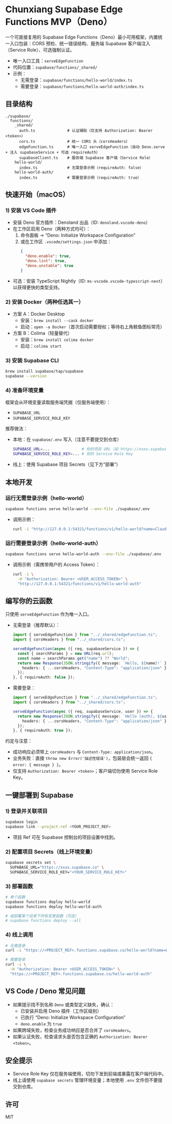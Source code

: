 # Chunxiang Supabase Edge Functions MVP（Deno）

一个可直接复用的 Supabase Edge Functions（Deno）最小可用框架，内置统一入口包装：CORS 预检、统一错误结构、服务端 Supabase 客户端注入（Service Role）、可选强制认证。

- 唯一入口工具：`serveEdgeFunction`
- 代码位置：`supabase/functions/_shared/`
- 示例：
  - 无需登录：`supabase/functions/hello-world/index.ts`
  - 需要登录：`supabase/functions/hello-world-auth/index.ts`

## 目录结构

```
./supabase/
  functions/
    _shared/
      auth.ts              # 认证辅助（仅支持 Authorization: Bearer <token>）
      cors.ts              # 统一 CORS 头（corsHeaders）
      edgeFunction.ts      # 唯一入口 serveEdgeFunction（自动 Deno.serve + 注入 supabaseService + 可选 requireAuth）
      supabaseClient.ts    # 服务端 Supabase 客户端（Service Role）
    hello-world/
      index.ts             # 无需登录示例（requireAuth: false）
    hello-world-auth/
      index.ts             # 需要登录示例（requireAuth: true）
```

## 快速开始（macOS）

### 1) 安装 VS Code 插件
- 安装 Deno 官方插件：Denoland 出品（ID: `denoland.vscode-deno`）
- 在工作区启用 Deno（两种方式均可）：
  1. 命令面板 → “Deno: Initialize Workspace Configuration”
  2. 或在工作区 `.vscode/settings.json` 中添加：
     ```json
     {
       "deno.enable": true,
       "deno.lint": true,
       "deno.unstable": true
     }
     ```
- 可选：安装 TypeScript Nightly（ID: `ms-vscode.vscode-typescript-next`）以获得更快的类型支持。

### 2) 安装 Docker（两种任选其一）
- 方案 A：Docker Desktop
  - 安装：`brew install --cask docker`
  - 启动：`open -a Docker`（首次启动需要授权；等待右上角鲸鱼图标常亮）
- 方案 B：Colima（轻量替代）
  - 安装：`brew install colima docker`
  - 启动：`colima start`

### 3) 安装 Supabase CLI
```bash
brew install supabase/tap/supabase
supabase --version
```

### 4) 准备环境变量
框架会从环境变量读取服务端凭据（仅服务端使用）：
- `SUPABASE_URL`
- `SUPABASE_SERVICE_ROLE_KEY`

推荐做法：
- 本地：在 `supabase/.env` 写入（注意不要提交到仓库）
  ```bash
  SUPABASE_URL=...              # 你的项目 URL（如 https://xxxx.supabase.co）
  SUPABASE_SERVICE_ROLE_KEY=... # 你的 Service Role Key
  ```
- 线上：使用 Supabase 项目 Secrets（见下方“部署”）

## 本地开发

### 运行无需登录示例（hello-world）
```bash
supabase functions serve hello-world --env-file ./supabase/.env
```
- 调用示例：
  ```bash
  curl -i "http://127.0.0.1:54321/functions/v1/hello-world?name=Claude"
  ```

### 运行需要登录示例（hello-world-auth）
```bash
supabase functions serve hello-world-auth --env-file ./supabase/.env
```
- 调用示例（需携带用户的 Access Token）：
  ```bash
  curl -i \
    -H "Authorization: Bearer <USER_ACCESS_TOKEN>" \
    "http://127.0.0.1:54321/functions/v1/hello-world-auth"
  ```

## 编写你的云函数

只使用 `serveEdgeFunction` 作为唯一入口。

- 无需登录（推荐默认）：
  ```ts
  import { serveEdgeFunction } from "../_shared/edgeFunction.ts";
  import { corsHeaders } from "../_shared/cors.ts";

  serveEdgeFunction(async ({ req, supabaseService }) => {
    const { searchParams } = new URL(req.url);
    const name = searchParams.get("name") ?? "World";
    return new Response(JSON.stringify({ message: `Hello, ${name}!` }), {
      headers: { ...corsHeaders, "Content-Type": "application/json" },
    });
  }, { requireAuth: false });
  ```

- 需要登录：
  ```ts
  import { serveEdgeFunction } from "../_shared/edgeFunction.ts";
  import { corsHeaders } from "../_shared/cors.ts";

  serveEdgeFunction(async ({ req, supabaseService, user }) => {
    return new Response(JSON.stringify({ message: `Hello (auth), ${user.email}!` }), {
      headers: { ...corsHeaders, "Content-Type": "application/json" },
    });
  }, { requireAuth: true });
  ```

约定与注意：
- 成功响应必须带上 `corsHeaders` 与 `Content-Type: application/json`。
- 业务失败：直接 `throw new Error('描述性错误')`，包装层会统一返回 `{ error: { message } }`。
- 仅支持 `Authorization: Bearer <token>`；客户端切勿使用 Service Role Key。

## 一键部署到 Supabase

### 1) 登录并关联项目
```bash
supabase login
supabase link --project-ref <YOUR_PROJECT_REF>
```
- 项目 Ref 可在 Supabase 控制台的项目设置中找到。

### 2) 配置项目 Secrets（线上环境变量）
```bash
supabase secrets set \
  SUPABASE_URL="https://xxxx.supabase.co" \
  SUPABASE_SERVICE_ROLE_KEY="<YOUR_SERVICE_ROLE_KEY>"
```

### 3) 部署函数
```bash
# 单个函数
supabase functions deploy hello-world
supabase functions deploy hello-world-auth

# 或部署某个目录下所有变更函数（可选）
# supabase functions deploy --all
```

### 4) 线上调用
```bash
# 无需登录
curl -i "https://<PROJECT_REF>.functions.supabase.co/hello-world?name=World"

# 需要登录
curl -i \
  -H "Authorization: Bearer <USER_ACCESS_TOKEN>" \
  "https://<PROJECT_REF>.functions.supabase.co/hello-world-auth"
```

## VS Code / Deno 常见问题
- 如果提示找不到名称 `Deno` 或类型定义缺失，确认：
  - 已安装并启用 Deno 插件（工作区级别）
  - 已执行 “Deno: Initialize Workspace Configuration”
  - `deno.enable` 为 `true`
- 如果跨域失败，检查业务成功响应是否合并了 `corsHeaders`。
- 如果认证失败，检查请求头是否包含正确的 `Authorization: Bearer <token>`。

## 安全提示
- Service Role Key 仅在服务端使用，切勿下发到前端或暴露在客户端代码中。
- 线上请使用 `supabase secrets` 管理环境变量；本地使用 `.env` 文件但不要提交到仓库。

## 许可
MIT


